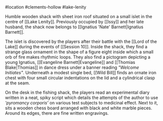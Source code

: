 #location #clements-hollow #lake-lenity 

Humble wooden shack with sheet iron roof situated on a small islet in the centre of [[Lake Lenity]]. Previously occupied by [[Issy]] and her late husband, the shack now belongs to [[Ignatius 'Nate' Barnett|Ignatius Barnett]].

The islet is discovered by the players after their battle with the [[Lord of the Lake]] during the events of [[Session 10]]. Inside the shack, they find a strange glass ornament in the shape of a figure eight inside which a small orb of fire makes rhythmic loops. They also find a pictogram depicting a young Ignatius, [[Evangeline Barnett|Evangeline]] and [[Thomias Blake|Thomias]] in dance dress under a banner reading _"Welcome Initiates"_. Underneath a modest single bed, [[Wild Bill]] finds an ornate iron chest with four small circular indentations on the lid and a cylindrical clasp at the seam.

On the desk in the fishing shack, the players read an experimental diary written in a neat, spiky script which details the attempts of the author to use _'pyromancy corporis'_ on various test subjects to medicinal effect. Next to it, sits a wooden chess board arranged with black and white marble pieces. Around its edges, there are fine written engravings.